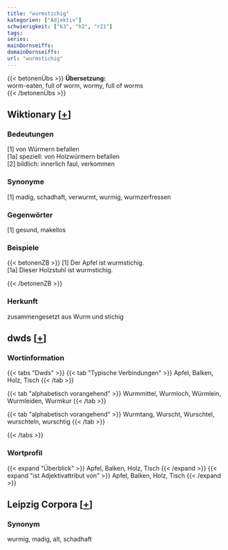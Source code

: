 ```yaml
---
title: "wurmstichig"
kategorien: ["Adjektiv"]
schwierigkeit: ["k3", "h2", "r21"]
tags:
series:
mainDornseiffs:
domainDornseiffs:
url: "wurmstichig"
---
```


{{< betonenÜbs >}}
**Übersetzung:**  
worm-eaten, full of worm, wormy, full of worms  
{{< /betonenÜbs >}}

## Wiktionary [[+](https://de.wiktionary.org/wiki/wurmstichig)]

### Bedeutungen
[1] von Würmern befallen  
[1a] speziell: von Holzwürmern befallen  
[2] bildlich: innerlich faul, verkommen  

### Synonyme
[1] madig, schadhaft, verwurmt, wurmig, wurmzerfressen  

### Gegenwörter
[1] gesund, makellos  

### Beispiele
{{< betonenZB >}}
[1] Der Apfel ist wurmstichig.  
[1a] Dieser Holzstuhl ist wurmstichig.  

{{< /betonenZB >}}
### Herkunft
zusammengesetzt aus Wurm und stichig  



## dwds [[+](https://www.dwds.de/wb/wurmstichig)]

### Wortinformation
{{< tabs "Dwds" >}}
{{< tab "Typische Verbindungen" >}}
Apfel, Balken, Holz, Tisch
{{< /tab >}}

{{< tab "alphabetisch vorangehend" >}}
Wurmmittel, Wurmloch, Würmlein, Wurmleiden, Wurmkur
{{< /tab >}}

{{< tab "alphabetisch vorangehend" >}}
Wurmtang, Wurscht, Wurschtel, wurschteln, wurschtig
{{< /tab >}}

{{< /tabs >}}

### Wortprofil
{{< expand "Überblick" >}} Apfel, Balken, Holz, Tisch {{< /expand >}}
{{< expand "ist Adjektivattribut von" >}} Apfel, Balken, Holz, Tisch {{< /expand >}}

## Leipzig Corpora [[+](https://corpora.uni-leipzig.de/en/res?word=wurmstichig&corpusId=deu_newscrawl-public_2018)]


### Synonym
wurmig, madig, alt, schadhaft

